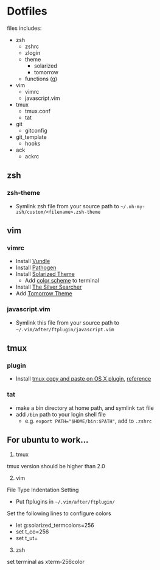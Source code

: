 # Dotfiles

files includes:

- zsh
  - zshrc
  - zlogin
  - theme
     - solarized
     - tomorrow
  - functions (g)
- vim
  - vimrc
  - javascript.vim
- tmux
  - tmux.conf
  - tat
- git
  - gitconfig
- git_template
  - hooks
- ack
  - ackrc

## zsh

### zsh-theme

- Symlink zsh file from your source path to `~/.oh-my-zsh/custom/<filename>.zsh-theme`

## vim

### vimrc

- Install [Vundle](https://github.com/VundleVim/Vundle.vim)
- Install [Pathogen](https://github.com/tpope/vim-pathogen)
- Install [Solarized Theme](https://ethanschoonover.com/solarized/)
  - Add [color scheme](https://github.com/tomislav/osx-terminal.app-colors-solarized) to terminal
- Install [The Silver Searcher](https://github.com/ggreer/the_silver_searcher)
- Add [Tomorrow Theme](https://github.com/chriskempson/tomorrow-theme/tree/master/OS%20X%20Terminal)

### javascript.vim

- Symlink this file from your source path to `~/.vim/after/ftplugin/javascript.vim`

## tmux

### plugin

- Install [tmux copy and paste on OS X plugin](https://github.com/ChrisJohnsen/tmux-MacOSX-pasteboard), [reference](https://robots.thoughtbot.com/tmux-copy-paste-on-os-x-a-better-future)

### tat
  - make a bin directory at home path, and symlink `tat` file
  - add `/bin` path to your login shell file
     - e.g. `export PATH="$HOME/bin:$PATH"`, add to `.zshrc`

## For ubuntu to work...

1. tmux

  tmux version should be higher than 2.0

2. vim

  File Type Indentation Setting

  - Put ftplugins in `~/.vim/after/ftplugin/`

  Set the following lines to configure colors

  - let g:solarized_termcolors=256
  - set t_co=256
  - set t_ut=

3. zsh

  set terminal as xterm-256color
